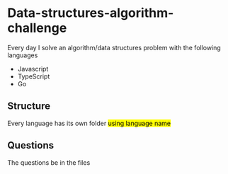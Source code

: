 # Data-structures-algorithm-challenge
Every day I solve an algorithm/data structures problem with the following languages
- Javascript
- TypeScript
- Go


## Structure 
<p>Every language has its own folder <mark>using language name</mark></p>

## Questions

The questions be in the files
